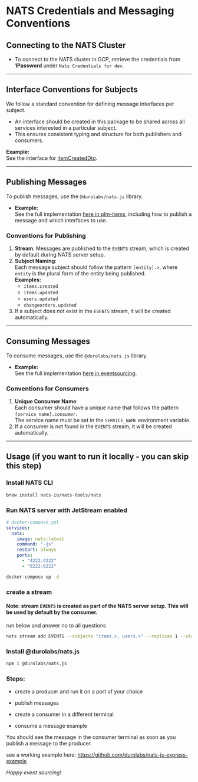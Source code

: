 # NATS Credentials and Messaging Conventions

## Connecting to the NATS Cluster

- To connect to the NATS cluster in GCP, retrieve the credentials from **1Password** under `Nats Credentials for dev`.

---

## Interface Conventions for Subjects

We follow a standard convention for defining message interfaces per subject.  
- An interface should be created in this package to be shared across all services interested in a particular subject.  
- This ensures consistent typing and structure for both publishers and consumers.  

**Example:**  
See the interface for [itemCreatedDto](https://github.com/duronext/nats.js/blob/main/src/event-dto/item-created.event.dto.ts).  

---

## Publishing Messages

To publish messages, use the `@durolabs/nats.js` library.  
- **Example:**  
  See the full implementation [here in plm-items](https://github.com/duronext/phoenix/blob/main/apps/plm-items/src/events/item-event.ts), including how to publish a message and which interfaces to use.

### Conventions for Publishing
1. **Stream**: Messages are published to the `EVENTS` stream, which is created by default during NATS server setup.
2. **Subject Naming**:  
   Each message subject should follow the pattern `[entity].>`, where `entity` is the plural form of the entity being published.  
   **Examples:**  
   - `items.created`  
   - `items.updated`  
   - `users.updated`  
   - `changeorders.updated`  
3. If a subject does not exist in the `EVENTS` stream, it will be created automatically.

---

## Consuming Messages

To consume messages, use the `@durolabs/nats.js` library.  
- **Example:**  
  See the full implementation [here in eventsourcing](https://github.com/duronext/phoenix/blob/main/apps/eventsourcing/src/consumer/consumer.service.ts).  

### Conventions for Consumers
1. **Unique Consumer Name**:  
   Each consumer should have a unique name that follows the pattern `[service name].consumer`.  
   The service name must be set in the `SERVICE_NAME` environment variable.  
2. If a consumer is not found in the `EVENTS` stream, it will be created automatically.

---



## Usage (if you want to run it locally - you can skip this step)

### Install NATS CLI

```bash
brew install nats-io/nats-tools/nats
```

### Run NATS server with JetStream enabled

```yaml
# docker-compose.yml
services:
  nats:
    image: nats:latest
    command: "-js"
    restart: always
    ports:
      - "4222:4222"
      - "8222:8222"
```

```bash
docker-compose up -d
```

### create a stream

#### Note: stream `EVENTS` is created as part of the NATS server setup. This will be used by default by the consumer.

run below and answer no to all questions

```bash
nats stream add EVENTS --subjects "items.>, users.>" --replicas 1 --storage file --retention limits --ack --discard old --dupe-window 2m --max-msgs=-1 --max-msgs-per-subject=-1 --max-bytes=-1 --max-age=0 --max-msg-size=-1 --max-consumers=-1
```

### Install @durolabs/nats.js

```bash
npm i @durolabs/nats.js
```

### Steps:

- create a producer and run it on a port of your choice

- publish messages

- create a consumer in a different terminal

- consume a message example

You should see the message in the consumer terminal as soon as you publish a message to the producer.

see a working example here: https://github.com/durolabs/nats-js-express-example

_Happy event sourcing!_
